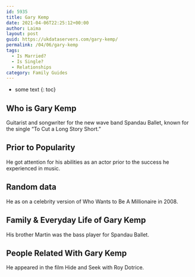 ```yaml
---
id: 5935
title: Gary Kemp
date: 2021-04-06T22:25:12+00:00
author: Laima
layout: post
guid: https://ukdataservers.com/gary-kemp/
permalink: /04/06/gary-kemp
tags:
  - Is Married?
  - Is Single?
  - Relationships
category: Family Guides
---
```


* some text
{: toc}


## Who is Gary Kemp
                  
                  
                  
Guitarist and songwriter for the new wave band Spandau Ballet, known for the single &#8220;To Cut a Long Story Short.&#8221; 
                  
              
            
              
            
                
                
                
## Prior to Popularity
                  
                  
                  
He got attention for his abilities as an actor prior to the success he experienced in music.
                  
              
            
              
            
                
                
                
## Random data
                  
                  
                  
He as on a celebrity version of Who Wants to Be A Millionaire in 2008.
                  
              
            
              
            
                
                
                
## Family & Everyday Life of Gary Kemp
                  
                  
                  
His brother Martin was the bass player for Spandau Ballet.
                  
              
            
              
            
                
                
                
## People Related With Gary Kemp
                  
                  
                  
He appeared in the film Hide and Seek with Roy Dotrice.
                  
              
            
              
            
                
              
            
              
              
            
            
              
            
          
          
          